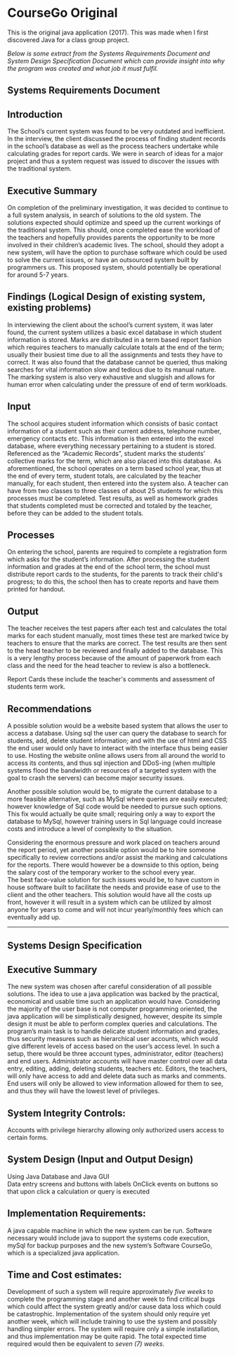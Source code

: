 # CourseGo Original

This is the original java application (2017). This was made when I first discovered Java for a class group project.

*Below is some extract from the Systems Requirements Document and System Design Specification Document which can provide insight into why the program was created and what job it must fulfil.*

Systems Requirements Document 
---------------------------
Introduction
---------------------------

The School’s current system was found to be very outdated and inefficient. In the interview, the client discussed the process of finding student records in the school’s database as well as the process teachers undertake while calculating grades for report cards. We were in search of ideas for a major project and thus a system request was issued to discover the issues with the traditional system.
  
Executive Summary
---------------------------

On completion of the preliminary investigation, it was decided to continue to a full system analysis, in search of solutions to the old system. The solutions expected should optimize and speed up the current workings of the traditional system. This should, once completed ease the workload of the teachers and hopefully provides parents the opportunity to be more involved in their children’s academic lives.  The school, should they adopt a new system, will have the option to purchase software which could be used to solve the current issues, or have an outsourced system built by programmers us. This proposed system, should potentially be operational for around 5-7 years.

Findings (Logical Design of existing system, existing problems)
---------------------------

In interviewing the client about the school’s current system, it was later found, the current system utilizes a basic excel database in which student information is stored. Marks are distributed in a term based report fashion which requires teachers to manually calculate totals at the end of the term; usually their busiest time due to all the assignments and tests they have to correct. It was also found that the database cannot be queried, thus making searches for vital information slow and tedious due to its manual nature. The marking system is also very exhaustive and sluggish and allows for human error when calculating under the pressure of end of term workloads. 

Input 
---------------------------

The school acquires student information which consists of basic contact information of a student such as their current address, telephone number, emergency contacts etc. This information is then entered into the excel database, where everything necessary pertaining to a student is stored. Referenced as the “Academic Records”, student marks the students’ collective marks for the term, which are also placed into this database.
As aforementioned, the school operates on a term based school year, thus at the end of every term, student totals, are calculated by the teacher manually, for each student, then entered into the system also. A teacher can have from two classes to three classes of about 25 students for which this processes must be completed. Test results, as well as homework grades that students completed must be corrected and totaled by the teacher, before they can be added to the student totals. 

Processes
---------------------------
On entering the school, parents are required to complete a registration form which asks for the student’s information.
After processing the student information and grades at the end of the school term, the school must distribute report cards to the students, for the parents to track their child's progress; to do this, the school then has to create reports and have them printed for handout.

Output
---------------------------
The teacher receives the test papers after each test and calculates the total marks for each student manually, most times these test are marked twice by teachers to ensure that the marks are correct. The test results are then sent to the head teacher to be reviewed and finally added to the database. This is a very lengthy process because of the amount of paperwork from each class and the need for the head teacher to review is also a bottleneck.

Report Cards these include the teacher's comments and assessment of students term work.

Recommendations
---------------------------

A possible solution would be a website based system that allows the user to access a database. Using sql the user can query the database to search for students, add, delete student information; and with the use of html and CSS the end user would only have to interact with the interface thus being easier to use. Hosting the website online allows users from all around the world to access its contents, and thus sql injection and DDoS-ing (when multiple systems flood the bandwidth or resources of a targeted system with the goal to crash the servers) can become major security issues.

Another possible solution would be, to migrate the current database to a more feasible alternative, such as MySql where queries are easily executed; however knowledge of Sql code would be needed to pursue such options. This fix would actually be quite small; requiring only a way to export the database to MySql, however training users in Sql language could increase costs and introduce a level of complexity to the situation. 

Considering the enormous pressure and work placed on teachers around the report period, yet another possible option would be to hire someone specifically to review corrections and/or assist the marking and calculations for the reports. There would however be a downside to this option, being the salary cost of the temporary worker to the school every year.  
The best face-value solution for such issues would be, to have custom in house software built to facilitate the needs and provide ease of use to the client and the other teachers. This solution would have all the costs up front, however it will result in a system which can be utilized by almost anyone for years to come and will not incur yearly/monthly fees which can eventually add up.

<hr>

Systems Design Specification
---------------------------

Executive Summary 
---------------------------

The new system was chosen after careful consideration of all possible solutions.  The idea to use a java application was backed by the practical, economical and usable time such an application would have. Considering the majority of the user base is not computer programming oriented, the java application will be simplistically designed, however, despite its simple design it must be able to perform complex queries and calculations. The program’s main task is to handle delicate student information and grades, thus security measures such as hierarchical user accounts, which would give different levels of access based on the user’s access level. In such a setup, there would be three account types, administrator, editor (teachers) and end users. Administrator accounts will have master control over all data entry, editing, adding, deleting students, teachers etc. Editors, the teachers, will only have access to add and delete data such as marks and comments. End users will only be allowed to view information allowed for them to see, and thus they will have the lowest level of privileges. 

System Integrity Controls:
---------------------------
Accounts with privilege hierarchy allowing only authorized users access to certain forms.

System Design (Input and Output Design)
---------------------------
Using Java Database and Java GUI  
Data entry screens and buttons with labels 
OnClick events on buttons so that upon click a calculation or query is executed



Implementation Requirements:
---------------------------
A java capable machine in which the new system can be run. Software necessary would include java to support the systems code execution, mySql for backup purposes and the new system’s Software CourseGo, which is a specialized java application.



Time and Cost estimates: 
---------------------------

Development of such a system will require approximately *five weeks* to complete the programming stage and another week to find critical bugs which could affect the system greatly and/or cause data loss which could be catastrophic. Implementation of the system should only require yet another week, which will include training to use the system and possibly handling simpler errors. The system will require only a simple installation, and thus implementation may be quite rapid. The total expected time required would then be equivalent to *seven (7) weeks*.
